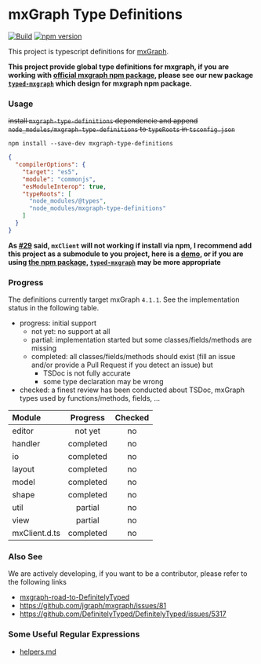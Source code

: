 mxGraph Type Definitions
====

[![Build](https://github.com/hungtcs/mxgraph-type-definitions/workflows/Build/badge.svg)](https://github.com/hungtcs/mxgraph-type-definitions/actions)
[![npm version](https://badge.fury.io/js/mxgraph-type-definitions.svg)](https://badge.fury.io/js/mxgraph-type-definitions)

This project is typescript definitions for [mxGraph].

**This project provide global type definitions for mxgraph, if you are working with [official mxgraph npm package](https://www.npmjs.com/package/mxgraph), please see our new package [`typed-mxgraph`](https://github.com/typed-mxgraph/typed-mxgraph) which design for mxgraph npm package.**

### Usage

~~install `mxgraph-type-definitions` dependencie and append `node_modules/mxgraph-type-definitions` to `typeRoots` in `tsconfig.json`~~
```shell
npm install --save-dev mxgraph-type-definitions
```
```json
{
  "compilerOptions": {
    "target": "es5",
    "module": "commonjs",
    "esModuleInterop": true,
    "typeRoots": [
      "node_modules/@types",
      "node_modules/mxgraph-type-definitions"
    ]
  }
}
```
**As [#29](https://github.com/hungtcs/mxgraph-type-definitions/issues/29) said, `mxClient` will not working if install via npm, I recommend add this project as a submodule to you project, here is a [demo](https://github.com/hungtcs/angular-with-mxgraph), or if you are using [the npm package][mxGraph], [`typed-mxgraph`](https://github.com/typed-mxgraph/typed-mxgraph) may be more appropriate**


### Progress

The definitions currently target mxGraph `4.1.1`. See the implementation status in the following table.
- progress: initial support
  - not yet: no support at all
  - partial: implementation started but some classes/fields/methods are missing
  - completed: all classes/fields/methods should exist (fill an issue and/or provide a Pull Request if you detect an issue) but
    - TSDoc is not fully accurate
    - some type declaration may be wrong
- checked: a finest review has been conducted about TSDoc, mxGraph types used by functions/methods, fields, ...

| Module         | Progress  | Checked |
|:---------------|:---------:|:-------:|
| editor         | not yet   | no      |
| handler        | completed | no      |
| io             | completed | no      |
| layout         | completed | no      |
| model          | completed | no      |
| shape          | completed | no      |
| util           | partial   | no      |
| view           | partial   | no      |
| mxClient.d.ts  | completed | no      |

### Also See

We are actively developing,
if you want to be a contributor,
please refer to the following links

- [mxgraph-road-to-DefinitelyTyped]
- https://github.com/jgraph/mxgraph/issues/81
- https://github.com/DefinitelyTyped/DefinitelyTyped/issues/5317

[mxGraph]: https://www.npmjs.com/package/mxgraph
[mxgraph-road-to-DefinitelyTyped]: https://github.com/process-analytics/mxgraph-road-to-DefinitelyTyped

### Some Useful Regular Expressions
- [helpers.md](./helpers.md)
